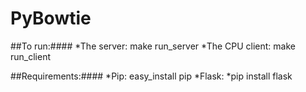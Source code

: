 PyBowtie
========

##To run:####
	*The server: make run_server
	*The CPU client: make run_client

##Requirements:####
	*Pip:
		easy_install pip
	*Flask:
		*pip install flask
